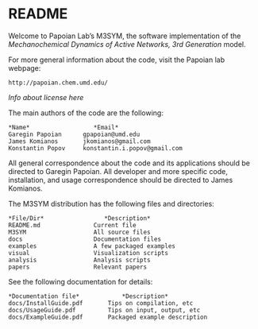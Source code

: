 # README #

Welcome to Papoian Lab’s M3SYM, the software implementation of the 
*Mechanochemical Dynamics of Active Networks, 3rd Generation* model. 

For more general information about the code, visit the Papoian lab webpage:

	http://papoian.chem.umd.edu/ 

*Info about license here*

The main authors of the code are the following:
	
	*Name*		     		*Email*
	Garegin Papoian      gpapoian@umd.edu	
	James Komianos       jkomianos@gmail.com
	Konstantin Popov     konstantin.i.popov@gmail.com

All general correspondence about the code and its applications should 
be directed to Garegin Papoian. All developer and more specific code, 
installation, and usage correspondence should be directed to James Komianos.

The M3SYM distribution has the following files and directories:

	*File/Dir*				   *Description*
	README.md				Current file
	M3SYM					All source files
	docs					Documentation files
	examples				A few packaged examples
	visual					Visualization scripts
	analysis				Analysis scripts
	papers					Relevant papers 

See the following documentation for details:

	*Documentation file*			*Description*
	docs/InstallGuide.pdf		Tips on compilation, etc
	docs/UsageGuide.pdf	        Tips on input, output, etc
	docs/ExampleGuide.pdf		Packaged example description